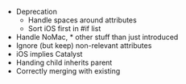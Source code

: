 - Deprecation
  - Handle spaces around attributes
  - Sort iOS first in #if list
- Handle NoMac, \* other stuff than just introduced
- Ignore (but keep) non-relevant attributes
- iOS implies Catalyst
- Handing child inherits parent
- Correctly merging with existing
